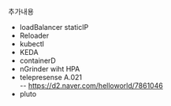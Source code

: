 
추가내용

- loadBalancer staticIP
- Reloader
- kubectl
- KEDA
- containerD
- nGrinder wiht HPA
- telepresense A.021  
-- https://d2.naver.com/helloworld/7861046
- pluto
